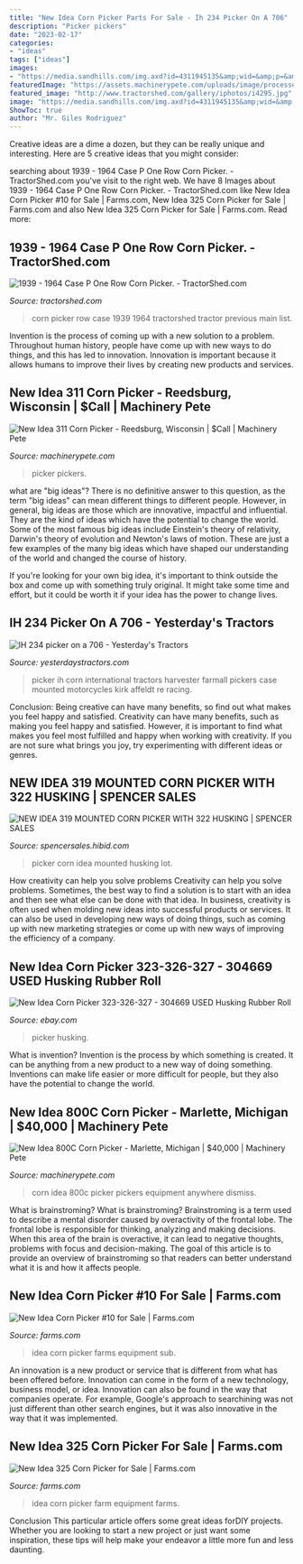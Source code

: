 ```yaml
---
title: "New Idea Corn Picker Parts For Sale - Ih 234 Picker On A 706"
description: "Picker pickers"
date: "2023-02-17"
categories:
- "ideas"
tags: ["ideas"]
images:
- "https://media.sandhills.com/img.axd?id=4311945135&amp;wid=&amp;p=&amp;ext=&amp;w=0&amp;h=0&amp;t=&amp;lp=&amp;c=True&amp;wt=False&amp;sz=Max&amp;rt=0&amp;checksum=p6tQPCTrw5Try5qk0Qlpxs%2fEcpuvGtdA"
featuredImage: "https://assets.machinerypete.com/uploads/image/processed_image/5556148/img.axd"
featured_image: "http://www.tractorshed.com/gallery/iphotos/i4295.jpg"
image: "https://media.sandhills.com/img.axd?id=4311945135&amp;wid=&amp;p=&amp;ext=&amp;w=0&amp;h=0&amp;t=&amp;lp=&amp;c=True&amp;wt=False&amp;sz=Max&amp;rt=0&amp;checksum=p6tQPCTrw5Try5qk0Qlpxs%2fEcpuvGtdA"
ShowToc: true
author: "Mr. Giles Rodriguez"
---
```



Creative ideas are a dime a dozen, but they can be really unique and interesting. Here are 5 creative ideas that you might consider: 

	

		
searching about 1939 - 1964 Case P One Row Corn Picker. - TractorShed.com you've visit to the right web. We have 8 Images about 1939 - 1964 Case P One Row Corn Picker. - TractorShed.com like New Idea Corn Picker #10 for Sale | Farms.com, New Idea 325 Corn Picker for Sale | Farms.com and also New Idea 325 Corn Picker for Sale | Farms.com. Read more:
		
    
## 1939 - 1964 Case P One Row Corn Picker. - TractorShed.com

<img loading=lazy src="http://www.tractorshed.com/gallery/iphotos/i4295.jpg" onerror="this.onerror=null;this.src='https://tse1.mm.bing.net/th?id=OIP.IRQR1KpUiC1JqVA_9Mt3ogHaE8&amp;pid=15.1';" alt="1939 - 1964 Case P One Row Corn Picker. - TractorShed.com">

_Source: tractorshed.com_

>corn picker row case 1939 1964 tractorshed tractor previous main list. 

	

Invention is the process of coming up with a new solution to a problem. Throughout human history, people have come up with new ways to do things, and this has led to innovation. Innovation is important because it allows humans to improve their lives by creating new products and services.

    
## New Idea 311 Corn Picker - Reedsburg, Wisconsin | $Call | Machinery Pete

<img loading=lazy src="https://assets.machinerypete.com/uploads/image/processed_image/6852936/img.axd" onerror="this.onerror=null;this.src='https://tse2.mm.bing.net/th?id=OIP.bkEkkHuIV0oFdgv4n1u2AgHaFj&amp;pid=15.1';" alt="New Idea 311 Corn Picker - Reedsburg, Wisconsin | $Call | Machinery Pete">

_Source: machinerypete.com_

>picker pickers. 

	

what are "big ideas"?
There is no definitive answer to this question, as the term "big ideas" can mean different things to different people. However, in general, big ideas are those which are innovative, impactful and influential. They are the kind of ideas which have the potential to change the world.
Some of the most famous big ideas include Einstein's theory of relativity, Darwin's theory of evolution and Newton's laws of motion. These are just a few examples of the many big ideas which have shaped our understanding of the world and changed the course of history.

If you're looking for your own big idea, it's important to think outside the box and come up with something truly original. It might take some time and effort, but it could be worth it if your idea has the power to change lives.

    
## IH 234 Picker On A 706 - Yesterday&#039;s Tractors

<img loading=lazy src="http://www.tractorshed.com/gallery/uptest/a81303.jpg" onerror="this.onerror=null;this.src='https://tse3.mm.bing.net/th?id=OIP.d9QU7-Y6ETHqIVVgHx1zeQHaFj&amp;pid=15.1';" alt="IH 234 picker on a 706 - Yesterday&#039;s Tractors">

_Source: yesterdaystractors.com_

>picker ih corn international tractors harvester farmall pickers case mounted motorcycles kirk affeldt re racing. 

	

Conclusion: Being creative can have many benefits, so find out what makes you feel happy and satisfied.
Creativity can have many benefits, such as making you feel happy and satisfied. However, it is important to find what makes you feel most fulfilled and happy when working with creativity. If you are not sure what brings you joy, try experimenting with different ideas or genres.

    
## NEW IDEA 319 MOUNTED CORN PICKER WITH 322 HUSKING | SPENCER SALES

<img loading=lazy src="https://media.sandhills.com/img.axd?id=4311945135&amp;wid=&amp;p=&amp;ext=&amp;w=0&amp;h=0&amp;t=&amp;lp=&amp;c=True&amp;wt=False&amp;sz=Max&amp;rt=0&amp;checksum=p6tQPCTrw5Try5qk0Qlpxs%2fEcpuvGtdA" onerror="this.onerror=null;this.src='https://tse2.mm.bing.net/th?id=OIP.j9rjxCjZhC1ZaEPUECNM0wHaE7&amp;pid=15.1';" alt="NEW IDEA 319 MOUNTED CORN PICKER WITH 322 HUSKING | SPENCER SALES">

_Source: spencersales.hibid.com_

>picker corn idea mounted husking lot. 

	

How creativity can help you solve problems
Creativity can help you solve problems. Sometimes, the best way to find a solution is to start with an idea and then see what else can be done with that idea. In business, creativity is often used when molding new ideas into successful products or services. It can also be used in developing new ways of doing things, such as coming up with new marketing strategies or come up with new ways of improving the efficiency of a company.

    
## New Idea Corn Picker 323-326-327 - 304669 USED Husking Rubber Roll

<img loading=lazy src="https://i.ebayimg.com/images/g/jf8AAOSwIFtZ~1nb/s-l400.jpg" onerror="this.onerror=null;this.src='https://tse1.mm.bing.net/th?id=OIP.xF4Gc0Vb2wG9qf-omvmeRgAAAA&amp;pid=15.1';" alt="New Idea Corn Picker 323-326-327 - 304669 USED Husking Rubber Roll">

_Source: ebay.com_

>picker husking. 

	

What is invention?
Invention is the process by which something is created. It can be anything from a new product to a new way of doing something. Inventions can make life easier or more difficult for people, but they also have the potential to change the world.

    
## New Idea 800C Corn Picker - Marlette, Michigan | $40,000 | Machinery Pete

<img loading=lazy src="https://assets.machinerypete.com/uploads/image/processed_image/5556148/img.axd" onerror="this.onerror=null;this.src='https://tse3.mm.bing.net/th?id=OIP.ceMoD-qY1hOL4whfKF08lAHaFj&amp;pid=15.1';" alt="New Idea 800C Corn Picker - Marlette, Michigan | $40,000 | Machinery Pete">

_Source: machinerypete.com_

>corn idea 800c picker pickers equipment anywhere dismiss. 

	

What is brainstroming?
What is brainstroming? Brainstroming is a term used to describe a mental disorder caused by overactivity of the frontal lobe. The frontal lobe is responsible for thinking, analyzing and making decisions. When this area of the brain is overactive, it can lead to negative thoughts, problems with focus and decision-making. The goal of this article is to provide an overview of brainstroming so that readers can better understand what it is and how it affects people.

    
## New Idea Corn Picker #10 For Sale | Farms.com

<img loading=lazy src="https://images1.farms.com/ufe-images/files/dealers/dan-seifried-farm-equipment/listingimages/291201-1.jpg" onerror="this.onerror=null;this.src='https://tse2.mm.bing.net/th?id=OIP.IZh6okg4lu01Nx3KUXjv7AHaE8&amp;pid=15.1';" alt="New Idea Corn Picker #10 for Sale | Farms.com">

_Source: farms.com_

>idea corn picker farms equipment sub. 

	

An innovation is a new product or service that is different from what has been offered before. Innovation can come in the form of a new technology, business model, or idea. Innovation can also be found in the way that companies operate. For example, Google's approach to searchining was not just different than other search engines, but it was also innovative in the way that it was implemented.

    
## New Idea 325 Corn Picker For Sale | Farms.com

<img loading=lazy src="https://images1.farms.com/ufe-images/files/dealers/dan-seifried-farm-equipment/listingimages/237824-1.jpg" onerror="this.onerror=null;this.src='https://tse3.mm.bing.net/th?id=OIP.BjXjVkhqv6NmFy2Q4qp8XAHaE8&amp;pid=15.1';" alt="New Idea 325 Corn Picker for Sale | Farms.com">

_Source: farms.com_

>idea corn picker farm equipment farms. 

	

Conclusion
This particular article offers some great ideas forDIY projects. Whether you are looking to start a new project or just want some inspiration, these tips will help make your endeavor a little more fun and less daunting.

